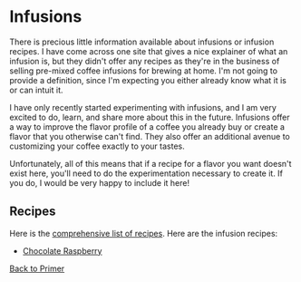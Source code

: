 # Infusions
There is precious little information available about infusions or infusion recipes. I have come across one site that gives a nice explainer of what an infusion is, but they didn't offer any recipes as they're in the business of selling pre-mixed coffee infusions for brewing at home. I'm not going to provide a definition, since I'm expecting you either already know what it is or can intuit it.

I have only recently started experimenting with infusions, and I am very excited to do, learn, and share more about this in the future. Infusions offer a way to improve the flavor profile of a coffee you already buy or create a flavor that you otherwise can't find. They also offer an additional avenue to customizing your coffee exactly to your tastes.

Unfortunately, all of this means that if a recipe for a flavor you want doesn't exist here, you'll need to do the experimentation necessary to create it. If you do, I would be very happy to include it here!

## Recipes
Here is the [comprehensive list of recipes](https://github.umn.edu/cdsmith/cold-brew-coffee/tree/master/recipes). Here are the infusion recipes:
  * [Chocolate Raspberry](https://github.umn.edu/cdsmith/cold-brew-coffee/blob/master/recipes/bones/infusions/CHOCOLATE_RASPBERRY.md)

[Back to Primer](https://github.umn.edu/cdsmith/cold-brew-coffee/blob/master/primer/README.md)
